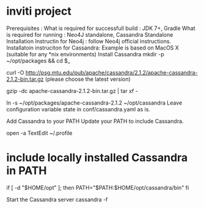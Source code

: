 inviti project
======
Prerequisites :
What is required for successfull build : JDK 7+, Gradle
What is required for running : Neo4J standalone, Cassandra Standalone
Installation Instructin for Neo4j : follow Neo4j official instructions.
Installatoin instruciton for Cassandra:
Example is based on MacOS X (suitable for any *nix environments)
Install Cassandra
mkdir -p ~/opt/packages && cd $_

curl -O http://psg.mtu.edu/pub/apache/cassandra/2.1.2/apache-cassandra-2.1.2-bin.tar.gz  (please choose the latest version)

gzip -dc apache-cassandra-2.1.2-bin.tar.gz | tar xf -

ln -s ~/opt/packages/apache-cassandra-2.1.2 ~/opt/cassandra
Leave configuration variable state in conf/cassandra.yaml as is.

Add Cassandra to your PATH
Update your PATH to include Cassandra.

open -a TextEdit ~/.profile
# include locally installed Cassandra in PATH
if [ -d "$HOME/opt" ]; then
    PATH="$PATH:$HOME/opt/cassandra/bin"
fi

Start the Cassandra server
cassandra -f
